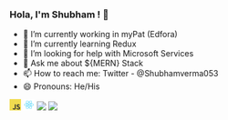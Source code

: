 ### Hola, I'm Shubham ! 👋

- 🔭 I’m currently working in myPat (Edfora)
- 🌱 I’m currently learning Redux
- 🤔 I’m looking for help with Microsoft Services
- 💬 Ask me about ${MERN} Stack
- 📫 How to reach me: Twitter - @Shubhamverma053
- 😄 Pronouns: He/His

<code><img height="20" src="https://raw.githubusercontent.com/github/explore/80688e429a7d4ef2fca1e82350fe8e3517d3494d/topics/javascript/javascript.png"></code>
<code><img height="20" src="https://raw.githubusercontent.com/github/explore/80688e429a7d4ef2fca1e82350fe8e3517d3494d/topics/react/react.png"></code>
<code><img height="20" src="https://media.glassdoor.com/sqll/433703/mongodb-squarelogo-1564695792753.png"></code>
<code><img height="20" src="https://icon-library.com/images/node-js-icon/node-js-icon-15.jpg"></code>
<br></br>
